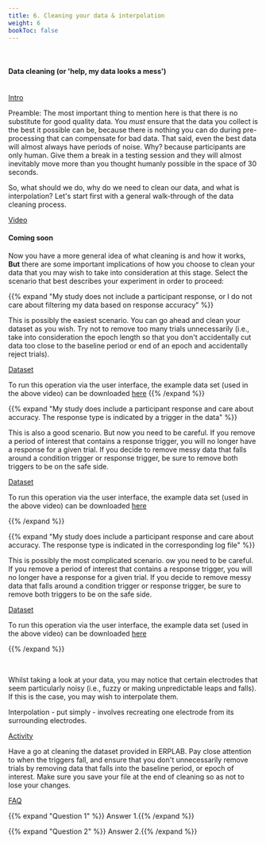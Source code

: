 ```yaml
---
title: 6. Cleaning your data & interpolation
weight: 6
bookToc: false
---
```

<br>

#### Data cleaning (or 'help, my data looks a mess')

<br>
<u> Intro</u>

Preamble: The most important thing to mention here is that there is no substitute for good quality data. You *must* ensure that the data you collect is the best it possible can be, because there is nothing you can do during pre-processing that can compensate for bad data. That said, even the best data will almost always have periods of noise. Why? because participants are only human. Give them a break in a testing session and they will almost inevitably move more than you thought humanly possible in the space of 30 seconds.

So, what should we do, why do we need to clean our data, and what is interpolation? Let's start first with a general walk-through of the data cleaning process.

<u> Video</u>


#### Coming soon


Now you have a more general idea of what cleaning is and how it works, **But** there are some important implications of how you choose to clean your data that you may wish to take into consideration at this stage. Select the scenario that best describes your experiment in order to proceed:

{{% expand "My study does not include a participant response, or I do not care about filtering my data based on response accuracy" %}}

This is possibly the easiest scenario. You can go ahead and clean your dataset as you wish. Try not to remove too many trials unnecessarily (i.e., take into consideration the epoch length so that you don't accidentally cut data too close to the baseline period or end of an epoch and accidentally reject trials).

<u> Dataset</u>

To run this operation via the user interface, the example data set (used in the above video) can be downloaded [here](https://drive.google.com/drive/folders/1VRniyYQoyY5G3HfORFvCXtMWero3NG5O?usp=sharing)
{{% /expand %}}

{{% expand "My study does include a participant response and care about accuracy. The response type is indicated by a trigger in the data" %}}

This is also a good scenario. But now you need to be careful. If you remove a period of interest that contains a response trigger, you will no longer have a response for a given trial. If you decide to remove messy data that falls around a condition trigger or response trigger, be sure to remove both triggers to be on the safe side.

<u> Dataset</u>

To run this operation via the user interface, the example data set (used in the above video) can be downloaded [here](https://drive.google.com/drive/folders/18zOk6T1sNsnfefvYRWWgp-o9ReFzQvU1)

{{% /expand %}}

{{% expand "My study does include a participant response and care about accuracy. The response type is indicated in the corresponding log file" %}}

This is possibly the most complicated scenario. ow you need to be careful. If you remove a period of interest that contains a response trigger, you will no longer have a response for a given trial. If you decide to remove messy data that falls around a condition trigger or response trigger, be sure to remove both triggers to be on the safe side.

<u> Dataset</u>

To run this operation via the user interface, the example data set (used in the above video) can be downloaded [here](https://drive.google.com/drive/folders/18zOk6T1sNsnfefvYRWWgp-o9ReFzQvU1?usp=share_link)

{{% /expand %}}

<br>

Whilst taking a look at your data, you may notice that certain electrodes that seem particularly noisy (i.e., fuzzy or making unpredictable leaps and falls). If this is the case, you may wish to interpolate them.

Interpolation - put simply - involves recreating one electrode from its surrounding electrodes.

<u> Activity</u>

Have a go at cleaning the dataset provided in ERPLAB. Pay close attention to when the triggers fall, and ensure that you don't unnecessarily remove trials by removing data that falls into the baseline period, or epoch of interest. Make sure you save your file at the end of cleaning so as not to lose your changes.

<u>FAQ</u>

{{% expand "Question 1" %}}
Answer 1.{{% /expand %}}

{{% expand "Question 2" %}}
Answer 2.{{% /expand %}}